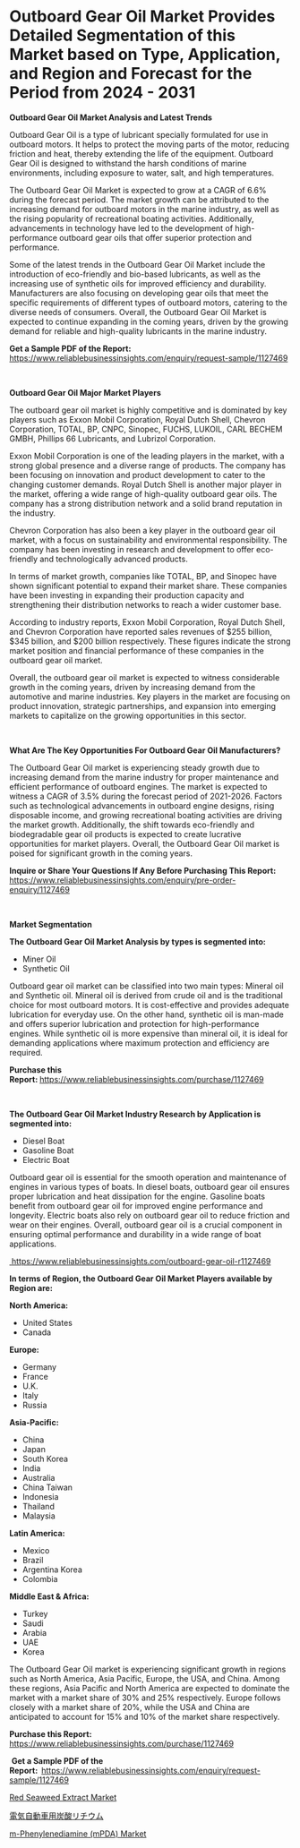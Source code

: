 <p><h1>Outboard Gear Oil Market Provides Detailed Segmentation of this Market based on Type, Application, and Region and Forecast for the Period from 2024 - 2031</h1></p><p><strong>Outboard Gear Oil Market Analysis and Latest Trends</strong></p>
<p><p>Outboard Gear Oil is a type of lubricant specially formulated for use in outboard motors. It helps to protect the moving parts of the motor, reducing friction and heat, thereby extending the life of the equipment. Outboard Gear Oil is designed to withstand the harsh conditions of marine environments, including exposure to water, salt, and high temperatures.</p><p>The Outboard Gear Oil Market is expected to grow at a CAGR of 6.6% during the forecast period. The market growth can be attributed to the increasing demand for outboard motors in the marine industry, as well as the rising popularity of recreational boating activities. Additionally, advancements in technology have led to the development of high-performance outboard gear oils that offer superior protection and performance.</p><p>Some of the latest trends in the Outboard Gear Oil Market include the introduction of eco-friendly and bio-based lubricants, as well as the increasing use of synthetic oils for improved efficiency and durability. Manufacturers are also focusing on developing gear oils that meet the specific requirements of different types of outboard motors, catering to the diverse needs of consumers. Overall, the Outboard Gear Oil Market is expected to continue expanding in the coming years, driven by the growing demand for reliable and high-quality lubricants in the marine industry.</p></p>
<p><strong>Get a Sample PDF of the Report:&nbsp;</strong> <a href="https://www.reliablebusinessinsights.com/enquiry/request-sample/1127469">https://www.reliablebusinessinsights.com/enquiry/request-sample/1127469</a></p>
<p>&nbsp;</p>
<p><strong>Outboard Gear Oil Major Market Players</strong></p>
<p><p>The outboard gear oil market is highly competitive and is dominated by key players such as Exxon Mobil Corporation, Royal Dutch Shell, Chevron Corporation, TOTAL, BP, CNPC, Sinopec, FUCHS, LUKOIL, CARL BECHEM GMBH, Phillips 66 Lubricants, and Lubrizol Corporation.</p><p>Exxon Mobil Corporation is one of the leading players in the market, with a strong global presence and a diverse range of products. The company has been focusing on innovation and product development to cater to the changing customer demands. Royal Dutch Shell is another major player in the market, offering a wide range of high-quality outboard gear oils. The company has a strong distribution network and a solid brand reputation in the industry.</p><p>Chevron Corporation has also been a key player in the outboard gear oil market, with a focus on sustainability and environmental responsibility. The company has been investing in research and development to offer eco-friendly and technologically advanced products.</p><p>In terms of market growth, companies like TOTAL, BP, and Sinopec have shown significant potential to expand their market share. These companies have been investing in expanding their production capacity and strengthening their distribution networks to reach a wider customer base.</p><p>According to industry reports, Exxon Mobil Corporation, Royal Dutch Shell, and Chevron Corporation have reported sales revenues of $255 billion, $345 billion, and $200 billion respectively. These figures indicate the strong market position and financial performance of these companies in the outboard gear oil market. </p><p>Overall, the outboard gear oil market is expected to witness considerable growth in the coming years, driven by increasing demand from the automotive and marine industries. Key players in the market are focusing on product innovation, strategic partnerships, and expansion into emerging markets to capitalize on the growing opportunities in this sector.</p></p>
<p>&nbsp;</p>
<p><strong>What Are The Key Opportunities For Outboard Gear Oil Manufacturers?</strong></p>
<p><p>The Outboard Gear Oil market is experiencing steady growth due to increasing demand from the marine industry for proper maintenance and efficient performance of outboard engines. The market is expected to witness a CAGR of 3.5% during the forecast period of 2021-2026. Factors such as technological advancements in outboard engine designs, rising disposable income, and growing recreational boating activities are driving the market growth. Additionally, the shift towards eco-friendly and biodegradable gear oil products is expected to create lucrative opportunities for market players. Overall, the Outboard Gear Oil market is poised for significant growth in the coming years.</p></p>
<p><strong>Inquire or Share Your Questions If Any Before Purchasing This Report:</strong> <a href="https://www.reliablebusinessinsights.com/enquiry/pre-order-enquiry/1127469">https://www.reliablebusinessinsights.com/enquiry/pre-order-enquiry/1127469</a></p>
<p>&nbsp;</p>
<p><strong>Market Segmentation</strong></p>
<p><strong>The Outboard Gear Oil Market Analysis by types is segmented into:</strong></p>
<p><ul><li>Miner Oil</li><li>Synthetic Oil</li></ul></p>
<p><p>Outboard gear oil market can be classified into two main types: Mineral oil and Synthetic oil. Mineral oil is derived from crude oil and is the traditional choice for most outboard motors. It is cost-effective and provides adequate lubrication for everyday use. On the other hand, synthetic oil is man-made and offers superior lubrication and protection for high-performance engines. While synthetic oil is more expensive than mineral oil, it is ideal for demanding applications where maximum protection and efficiency are required.</p></p>
<p><strong>Purchase this Report:&nbsp;</strong><a href="https://www.reliablebusinessinsights.com/purchase/1127469">https://www.reliablebusinessinsights.com/purchase/1127469</a></p>
<p>&nbsp;</p>
<p><strong>The Outboard Gear Oil Market Industry Research by Application is segmented into:</strong></p>
<p><ul><li>Diesel Boat</li><li>Gasoline Boat</li><li>Electric Boat</li></ul></p>
<p><p>Outboard gear oil is essential for the smooth operation and maintenance of engines in various types of boats. In diesel boats, outboard gear oil ensures proper lubrication and heat dissipation for the engine. Gasoline boats benefit from outboard gear oil for improved engine performance and longevity. Electric boats also rely on outboard gear oil to reduce friction and wear on their engines. Overall, outboard gear oil is a crucial component in ensuring optimal performance and durability in a wide range of boat applications.</p></p>
<p><a href="https://www.reliablebusinessinsights.com/outboard-gear-oil-r1127469">&nbsp;https://www.reliablebusinessinsights.com/outboard-gear-oil-r1127469</a></p>
<p><strong>In terms of Region, the Outboard Gear Oil Market Players available by Region are:</strong></p>
<p>
    <p> <strong> North America: </strong>
        <ul>
            <li>United States</li>
            <li>Canada</li>
        </ul>
        </p> 
    <p> <strong> Europe: </strong>
        <ul>
            <li>Germany</li>
            <li>France</li>
            <li>U.K.</li>
            <li>Italy</li>
            <li>Russia</li>
        </ul>
        </p> 
    <p> <strong> Asia-Pacific: </strong>
        <ul>
            <li>China</li>
            <li>Japan</li>
            <li>South Korea</li>
            <li>India</li>
            <li>Australia</li>
            <li>China Taiwan</li>
            <li>Indonesia</li>
            <li>Thailand</li>
            <li>Malaysia</li>
        </ul>
        </p> 
    <p> <strong> Latin America: </strong>
        <ul>
            <li>Mexico</li>
            <li>Brazil</li>
            <li>Argentina Korea</li>
            <li>Colombia</li>
        </ul>
        </p> 
    <p> <strong> Middle East & Africa: </strong>
        <ul>
            <li>Turkey</li>
            <li>Saudi</li>
            <li>Arabia</li>
            <li>UAE</li>
            <li>Korea</li>
        </ul>
    </p>
    </p>
<p><p>The Outboard Gear Oil market is experiencing significant growth in regions such as North America, Asia Pacific, Europe, the USA, and China. Among these regions, Asia Pacific and North America are expected to dominate the market with a market share of 30% and 25% respectively. Europe follows closely with a market share of 20%, while the USA and China are anticipated to account for 15% and 10% of the market share respectively.</p></p>
<p><strong>Purchase this Report: </strong><a href="https://www.reliablebusinessinsights.com/purchase/1127469">https://www.reliablebusinessinsights.com/purchase/1127469</a></p>
<p>&nbsp;<strong>Get a Sample PDF of the Report:&nbsp;&nbsp;</strong><a href="https://www.reliablebusinessinsights.com/enquiry/request-sample/1127469">https://www.reliablebusinessinsights.com/enquiry/request-sample/1127469</a></p>
<p><strong></strong></p>
<p><p><a href="https://www.linkedin.com/pulse/insights-red-seaweed-extract-industry-market-financial-status-b38ve">Red Seaweed Extract Market</a></p><p><a href="https://github.com/TysonKub/Market-Research-Report-List-1/blob/main/7772861172619.md">電気自動車用炭酸リチウム</a></p><p><a href="https://www.linkedin.com/pulse/global-m-phenylenediamine-mpda-market-projected-grow-cagr-145-42fae">m-Phenylenediamine (mPDA) Market</a></p></p>